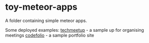 # toy-meteor-apps
A folder containing simple meteor apps.

Some deployed examples:
[techmeetup](http://techmeetup.meteor.com/) - a sample up for organising meetings
[codefolio](http://codefolio.meteor.com) - a sample portfolio site